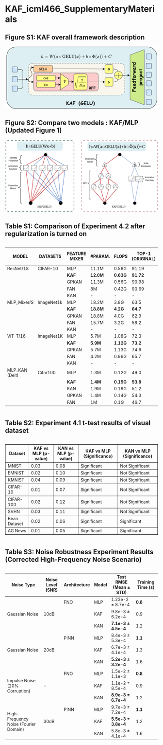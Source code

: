 # KAF_icml466_SupplementaryMaterials

## Figure S1: KAF overall framework description
<div style="text-align: center;">
  <img src="52f6809f27580c5ea8f3fd07300cd9e.png" alt="Updated Figure 2">
</div>

## Figure S2: Compare two models : KAF/MLP  (Updated Figure 1)
<div style="text-align: center;">
  <img src="d606489092e79771354d571860fd459.png" alt="Updated picture of the knowledge graph">
</div>

## Table S1: Comparison of Experiment 4.2 after regularization is turned on

<div style="display: flex; justify-content: center;">
  <table>
    <thead>
      <tr>
        <th>MODEL</th>
        <th>DATASETS</th>
        <th>FEATURE MIXER</th>
        <th>#PARAM.</th>
        <th>FLOPS</th>
        <th>TOP-1 (ORIGINAL)</th>
        <th>TOP-1 (W/ REG.)</th>
      </tr>
    </thead>
    <tbody>
      <tr>
        <td>ResNet/18</td>
        <td>CIFAR-10</td>
        <td>MLP</td>
        <td>11.1M</td>
        <td>0.56G</td>
        <td>91.19</td>
        <td>91.32</td>
      </tr>
      <tr>
        <td></td>
        <td></td>
        <td><b>KAF</b></td>
        <td><b>12.0M<b></td>
        <td><b>0.63G<b></td>
        <td><b>91.72<b></td>
        <td><b>91.88<b></td>
      </tr>
      <tr>
        <td></td>
        <td></td>
        <td>GPKAN</td>
        <td>11.3M</td>
        <td>0.56G</td>
        <td>90.98</td>
        <td>91.15</td>
      </tr>
      <tr>
        <td></td>
        <td></td>
        <td>FAN</td>
        <td>8M</td>
        <td>0.42G</td>
        <td>90.69</td>
        <td>90.82</td>
      </tr>
      <tr>
        <td></td>
        <td></td>
        <td>KAN</td>
        <td>-</td>
        <td>-</td>
        <td>-</td>
        <td>-</td>
      </tr>
      <tr>
        <td>MLP_Mixer/S</td>
        <td>ImageNet1k</td>
        <td>MLP</td>
        <td>18.2M</td>
        <td>3.8G</td>
        <td>63.5</td>
        <td>63.7</td>
      </tr>
      <tr>
        <td></td>
        <td></td>
        <td><b>KAF</b></td>
        <td><b>18.8M<b></td>
        <td><b>4.2G<b></td>
        <td><b>64.7<b></td>
        <td><b>65.0<b></td>
      </tr>
      <tr>
        <td></td>
        <td></td>
        <td>GPKAN</td>
        <td>18.8M</td>
        <td>4.0G</td>
        <td>62.9</td>
        <td>63.2</td>
      </tr>
      <tr>
        <td></td>
        <td></td>
        <td>FAN</td>
        <td>15.7M</td>
        <td>3.2G</td>
        <td>58.2</td>
        <td>58.6</td>
      </tr>
      <tr>
        <td></td>
        <td></td>
        <td>KAN</td>
        <td>-</td>
        <td>-</td>
        <td>-</td>
        <td>-</td>
      </tr>
      <tr>
        <td>ViT-T/16</td>
        <td>ImageNet1K</td>
        <td>MLP</td>
        <td>5.7M</td>
        <td>1.08G</td>
        <td>72.3</td>
        <td>72.5</td>
      </tr>
      <tr>
        <td></td>
        <td></td>
        <td><b>KAF</b></td>
        <td><b>5.9M<b></td>
        <td><b>1.12G<b></td>
        <td><b>73.2<b></td>
        <td><b>73.5<b></td>
      </tr>
      <tr>
        <td></td>
        <td></td>
        <td>GPKAN</td>
        <td>5.7M</td>
        <td>1.13G</td>
        <td>74.6</td>
        <td>74.8</td>
      </tr>
      <tr>
        <td></td>
        <td></td>
        <td>FAN</td>
        <td>4.2M</td>
        <td>0.96G</td>
        <td>65.7</td>
        <td>66.0</td>
      </tr>
      <tr>
        <td></td>
        <td></td>
        <td>KAN</td>
        <td>-</td>
        <td>-</td>
        <td>-</td>
        <td>-</td>
      </tr>
      <tr>
        <td>MLP_KAN (Deit)</td>
        <td>Cifar100</td>
        <td>MLP</td>
        <td>1.3M</td>
        <td>0.12G</td>
        <td>49.0</td>
        <td>49.3</td>
      </tr>
      <tr>
        <td></td>
        <td></td>
        <td><b>KAF</b></td>
        <td><b>1.4M<b></td>
        <td><b>0.15G<b></td>
        <td><b>53.8<b></td>
        <td><b>54.2<b></td>
      </tr>
      <tr>
        <td></td>
        <td></td>
        <td>KAN</td>
        <td>1.9M</td>
        <td>0.19G</td>
        <td>51.2</td>
        <td>51.6</td>
      </tr>
      <tr>
        <td></td>
        <td></td>
        <td>GPKAN</td>
        <td>1.4M</td>
        <td>0.14G</td>
        <td>54.3</td>
        <td>54.6</td>
      </tr>
      <tr>
        <td></td>
        <td></td>
        <td>FAN</td>
        <td>1M</td>
        <td>0.1G</td>
        <td>46.7</td>
        <td>47.1</td>
      </tr>
    </tbody>
  </table>
</div>

## Table S2: Experiment 4.1 t-test results of visual dataset

<div style="display: flex; justify-content: center;">
  <table border="1" cellpadding="8" cellspacing="0">
    <thead>
      <tr>
        <th>Dataset</th>
        <th>KAF vs MLP (p-value)</th>
        <th>KAN vs MLP (p-value)</th>
        <th>KAF vs MLP (Significance)</th>
        <th>KAN vs MLP (Significance)</th>
      </tr>
    </thead>
    <tbody>
      <tr>
        <td>MNIST</td>
        <td>0.03</td>
        <td>0.08</td>
        <td>Significant</td>
        <td>Not Significant</td>
      </tr>
      <tr>
        <td>EMNIST</td>
        <td>0.02</td>
        <td>0.10</td>
        <td>Significant</td>
        <td>Not Significant</td>
      </tr>
      <tr>
        <td>KMNIST</td>
        <td>0.04</td>
        <td>0.09</td>
        <td>Significant</td>
        <td>Not Significant</td>
      </tr>
      <tr>
        <td>CIFAR-10</td>
        <td>0.01</td>
        <td>0.07</td>
        <td>Significant</td>
        <td>Not Significant</td>
      </tr>
      <tr>
        <td>CIFAR-100</td>
        <td>0.02</td>
        <td>0.12</td>
        <td>Significant</td>
        <td>Not Significant</td>
      </tr>
      <tr>
        <td>SVHN</td>
        <td>0.03</td>
        <td>0.11</td>
        <td>Significant</td>
        <td>Not Significant</td>
      </tr>
      <tr>
        <td>Bean Dataset</td>
        <td>0.02</td>
        <td>0.06</td>
        <td>Significant</td>
        <td>Significant</td>
      </tr>
      <tr>
        <td>AG News</td>
        <td>0.01</td>
        <td>0.05</td>
        <td>Significant</td>
        <td>Significant</td>
      </tr>
    </tbody>
  </table>
</div>

## Table S3: Noise Robustness Experiment Results (Corrected High-Frequency Noise Scenario)

<div style="display: flex; justify-content: center;">
  <table>
    <thead>
      <tr>
        <th>Noise Type</th>
        <th>Noise Level (SNR)</th>
        <th>Architecture</th>
        <th>Model</th>
        <th>Test RMSE (Mean ± STD)</th>
        <th>Training Time (s)</th>
      </tr>
    </thead>
    <tbody>
      <Gaussian Noise 10dB>
      <tr>
        <td rowspan="3">Gaussian Noise</td>
        <td rowspan="3">10dB</td>
        <td>FNO</td>
        <td>MLP</td>
        <td>1.23e-2 ± 8.7e-4</td>
        <td><strong>0.8</strong></td>
      </tr>
      <tr>
        <td></td>
        <td>KAF</td>
        <td>9.8e-3 ± 6.2e-4</td>
        <td>0.9</td>
      </tr>
      <tr>
        <td></td>
        <td>KAN</td>
        <td><strong>7.1e-3 ± 4.5e-4</strong></td>
        <td>1.2</td>
      </tr>
      <Gaussian Noise 20dB>
      <tr>
        <td rowspan="3">Gaussian Noise</td>
        <td rowspan="3">20dB</td>
        <td>PINN</td>
        <td>MLP</td>
        <td>8.4e-3 ± 5.3e-4</td>
        <td><strong>1.1</strong></td>
      </tr>
      <tr>
        <td></td>
        <td>KAF</td>
        <td>6.7e-3 ± 4.1e-4</td>
        <td>1.3</td>
      </tr>
      <tr>
        <td></td>
        <td>KAN</td>
        <td><strong>5.2e-3 ± 3.2e-4</strong></td>
        <td>1.6</td>
      </tr>
      <Impulse Noise>
      <tr>
        <td rowspan="3">Impulse Noise (20% Corruption)</td>
        <td rowspan="3">-</td>
        <td>FNO</td>
        <td>MLP</td>
        <td>1.5e-2 ± 1.1e-3</td>
        <td><strong>0.8</strong></td>
      </tr>
      <tr>
        <td></td>
        <td>KAF</td>
        <td>1.1e-2 ± 8.5e-4</td>
        <td>0.9</td>
      </tr>
      <tr>
        <td></td>
        <td>KAN</td>
        <td><strong>8.9e-3 ± 6.7e-4</strong></td>
        <td>1.2</td>
      </tr> 
      <High-Frequency Noise>
      <tr>
        <td rowspan="3">High-Frequency Noise (Fourier Domain)</td>
        <td rowspan="3">30dB</td>
        <td>PINN</td>
        <td>MLP</td>
        <td>9.7e-3 ± 7.2e-4</td>
        <td><strong>1.1</strong></td>
      </tr>
      <tr>
        <td></td>
        <td>KAF</td>
        <td><strong>5.5e-3 ± 3.8e-4</strong></td>
        <td>1.2</td>
      </tr>
      <tr>
        <td></td>
        <td>KAN</td>
        <td>5.8e-3 ± 4.1e-4</td>
        <td>1.6</td>
      </tr>
    </tbody>
  </table>
</div>
